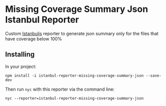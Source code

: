 # Missing Coverage Summary Json Istanbul Reporter
Custom [Istanbuljs](https://github.com/istanbuljs/istanbuljs) reporter to generate json summary only for the files that have coverage below 100%

## Installing

In your project:
```
npm install -i istanbul-reporter-missing-coverage-summary-json --save-dev
```

Then run `nyc` with this reporter via the command line:

```
nyc --reporter=istanbul-reporter-missing-coverage-summary-json
```
